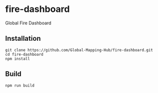 # fire-dashboard
 Global Fire Dashboard

## Installation
```shell
git clone https://github.com/Global-Mapping-Hub/fire-dashboard.git
cd fire-dashboard
npm install
```

## Build
```shell
npm run build
```